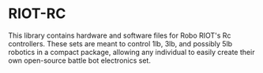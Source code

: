 # RIOT-RC
This library contains hardware and software files for Robo RIOT's Rc controllers. These sets are meant to control 1lb, 3lb, and possibly 5lb robotics in a compact package, allowing any individual to easily create their own open-source battle bot electronics set.  
